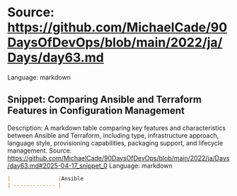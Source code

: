 # Source: https://github.com/MichaelCade/90DaysOfDevOps/blob/main/2022/ja/Days/day63.md
Language: markdown

## Snippet: Comparing Ansible and Terraform Features in Configuration Management
Description: A markdown table comparing key features and characteristics between Ansible and Terraform, including type, infrastructure approach, language style, provisioning capabilities, packaging support, and lifecycle management.
Source: https://github.com/MichaelCade/90DaysOfDevOps/blob/main/2022/ja/Days/day63.md#2025-04-17_snippet_0
Language: markdown

```markdown
|               |Ansible                                                        |Terraform                                                          |
| ------------- |
```